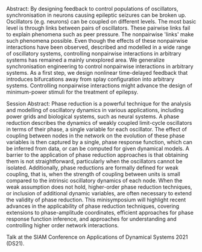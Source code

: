 ---
---
Abstract: By designing feedback to control populations of oscillators, synchronisation in neurons causing epileptic seizures can be broken up. Oscillators (e.g. neurons) can be coupled on different levels. The most basic level is through links between pairs of oscillators. These pairwise links fail to explain phenomena such as peer pressure. The nonpairwise 'links' make such phenomena possible. Even though the effects of these nonpairwise interactions have been observed, described and modelled in a wide range of oscillatory systems, controlling nonpairwise interactions in arbitrary systems has remained a mainly unexplored area. We generalize synchronisation engineering to control nonpairwise interactions in arbitrary systems. As a first step, we design nonlinear time-delayed feedback that introduces bifurcations away from splay configuration into arbitrary systems. Controlling nonpairwise interactions might advance the design of minimum-power stimuli for the treatment of epilepsy.

Session Abstract: Phase reduction is a powerful technique for the analysis and modelling of oscillatory dynamics in various applications, including power grids and biological systems, such as neural systems. A phase reduction describes the dynamics of weakly coupled limit-cycle oscillators in terms of their phase, a single variable for each oscillator. The effect of coupling between nodes in the network on the evolution of these phase variables is then captured by a single, phase response function, which can be inferred from data, or can be computed for given dynamical models. A barrier to the application of phase reduction approaches is that obtaining them is not straightforward, particularly when the oscillators cannot be isolated. Additionally, phase reductions are formally defined for weak coupling, that is, when the strength of coupling between units is small compared to the intrinsic oscillatory dynamics of each node. When the weak assumption does not hold, higher-order phase reduction techniques, or inclusion of additional dynamic variables, are often necessary to extend the validity of phase reduction. This minisymposium will highlight recent advances in the applicability of phase reduction techniques, covering extensions to phase-amplitude coordinates, efficient approaches for phase response function inference, and approaches for understanding and controlling higher order network interactions.

Talk at the SIAM Conference on Applications of Dynamical Systems 2021 (DS21).
